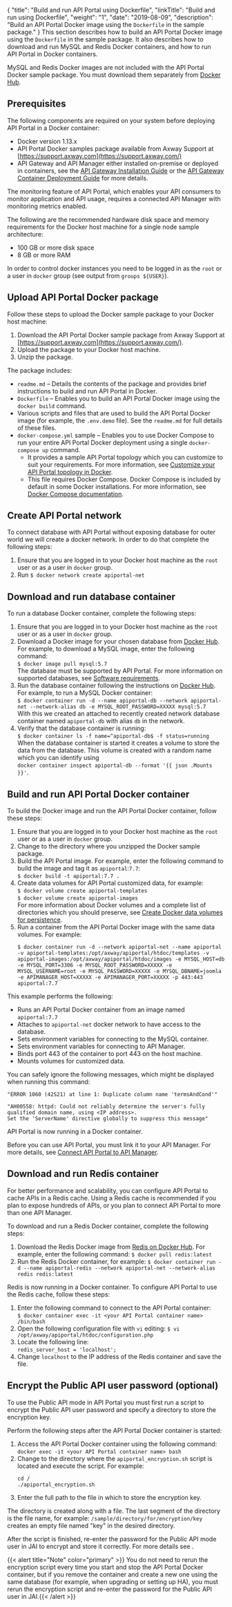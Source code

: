 {
"title": "Build and run API Portal using Dockerfile",
  "linkTitle": "Build and run using Dockerfile",
  "weight": "1",
  "date": "2019-08-09",
  "description": "Build an API Portal Docker image using the `Dockerfile` in the sample package."
}
This section describes how to build an API Portal Docker image using the `Dockerfile` in the sample package. It also describes how to download and run MySQL and Redis Docker containers, and how to run API Portal in Docker containers.

MySQL and Redis Docker images are not included with the API Portal Docker sample package. You must download them separately from [Docker Hub](https://hub.docker.com/).

## Prerequisites

The following components are required on your system before deploying API Portal in a Docker container:

* Docker version 1.13.x
* API Portal Docker samples package available from Axway Support at [https://support.axway.com](https://support.axway.com/)
* API Gateway and API Manager either installed on-premise or deployed in containers, see the [API Gateway Installation Guide](/docs/apim_installation/apigtw_install/) or the [API Gateway Container Deployment Guide](/docs/apim_installation/apigw_containers/) for more details.

The monitoring feature of API Portal, which enables your API consumers to monitor application and API usage, requires a connected API Manager with monitoring metrics enabled.

The following are the recommended hardware disk space and memory requirements for the Docker host machine for a single node sample architecture:

* 100 GB or more disk space
* 8 GB or more RAM

In order to control docker instances you need to be logged in as the `root` or a user in `docker` group (see output from `groups ${USER}`).

## Upload API Portal Docker package

Follow these steps to upload the Docker sample package to your Docker host machine:

1. Download the API Portal Docker sample package from Axway Support at [https://support.axway.com](https://support.axway.com/).
2. Upload the package to your Docker host machine.
3. Unzip the package.

The package includes:

* `readme.md` – Details the contents of the package and provides brief instructions to build and run API Portal in Docker.
* `Dockerfile` – Enables you to build an API Portal Docker image using the `docker build` command.
* Various scripts and files that are used to build the API Portal Docker image (for example, the `.env.demo` file). See the `readme.md` for full details of these files.
* `docker-compose.yml` sample – Enables you to use Docker Compose to run your entire API Portal Docker deployment using a single `docker-compose up` command.
  * It provides a sample API Portal topology which you can customize to suit your requirements. For more information, see [Customize your API Portal topology in Docker](/docs/apim_installation/apiportal_docker/docker_config/).
  * This file requires Docker Compose. Docker Compose is included by default in some Docker installations. For more information, see [Docker Compose documentation](https://docs.docker.com/compose/).

## Create API Portal network

To connect database with API Portal without exposing database for outer world we will create a docker network. In order to do that complete the following steps:

1. Ensure that you are logged in to your Docker host machine as the `root` user or as a user in `docker` group.
2. Run `$ docker network create apiportal-net`

## Download and run database container

To run a database Docker container, complete the following steps:

1. Ensure that you are logged in to your Docker host machine as the `root` user or as a user in `docker` group.
2. Download a Docker image for your chosen database from [Docker Hub](https://hub.docker.com/). For example, to download a MySQL image, enter the following command:  
   `$ docker image pull mysql:5.7`  
   The database must be supported by API Portal. For more information on supported databases, see [Software requirements](/docs/apim_installation/apiportal_install/install_software_prereqs/).
3. Run the database container following the instructions on [Docker Hub](https://hub.docker.com/). For example, to run a MySQL Docker container:  
   `$ docker container run -d --name apiportal-db --network apiportal-net --network-alias db -e MYSQL_ROOT_PASSWORD=XXXXX mysql:5.7`  
   With this we created an attached to recently created network database container named `apiportal-db` with alias `db` in the network.
4. Verify that the database container is running:  
   `$ docker container ls -f name=^apiportal-db$ -f status=running`  
   When the database container is started it creates a volume to store the data from the database. This volume is created with a random name which you can identify using  
   `docker container inspect apiportal-db --format '{{ json .Mounts }}'`.

## Build and run API Portal Docker container

To build the Docker image and run the API Portal Docker container, follow these steps:

1. Ensure that you are logged in to your Docker host machine as the `root` user or as a user in `docker` group.
2. Change to the directory where you unzipped the Docker sample package.
3. Build the API Portal image. For example, enter the following command to build the image and tag it as `apiportal`:`7.7`:  
   `$ docker build -t apiportal:7.7 .`
4. Create data volumes for API Portal customized data, for example:  
   `$ docker volume create apiportal-templates`  
   `$ docker volume create apiportal-images`  
   For more information about Docker volumes and a complete list of directories which you should preserve, see [Create Docker data volumes for persistence](/docs/apim_installation/apiportal_docker/docker_config/).
5. Run a container from the API Portal Docker image with the same data volumes. For example:
   ```
   $ docker container run -d --network apiportal-net --name apiportal -v apiportal-templates:/opt/axway/apiportal/htdoc/templates -v apiportal-images:/opt/axway/apiportal/htdoc/images -e MYSQL_HOST=db -e MYSQL_PORT=3306 -e MYSQL_ROOT_PASSWORD=XXXXX -e MYSQL_USERNAME=root -e MYSQL_PASSWORD=XXXXX -e MYSQL_DBNAME=joomla -e APIMANAGER_HOST=XXXXX -e APIMANAGER_PORT=XXXXX -p 443:443 apiportal:7.7
   ```

This example performs the following:

* Runs an API Portal Docker container from an image named `apiportal:7.7`
* Attaches to `apiportal-net` docker network to have access to the database.
* Sets environment variables for connecting to the MySQL container.
* Sets environment variables for connecting to API Manager.
* Binds port 443 of the container to port 443 on the host machine.
* Mounts volumes for customized data.

You can safely ignore the following messages, which might be displayed when running this command:

```
"ERROR 1060 (42S21) at line 1: Duplicate column name 'termsAndCond'"

"AH00558: httpd: Could not reliably determine the server's fully qualified domain name, using <IP address>.
Set the 'ServerName' directive globally to suppress this message"
```

API Portal is now running in a Docker container.

Before you can use API Portal, you must link it to your API Manager. For more details, see [Connect API Portal to API Manager](/docs/apim_installation/apiportal_install/connect_to_apimgr/).

## Download and run Redis container

For better performance and scalability, you can configure API Portal to cache APIs in a Redis cache. Using a Redis cache is recommended if you plan to expose hundreds of APIs, or you plan to connect API Portal to more than one API Manager.

To download and run a Redis Docker container, complete the following steps:

1. Download the Redis Docker image from [Redis on Docker Hub](https://hub.docker.com/_/redis/). For example, enter the following command:
   `$ docker pull redis:latest`
2. Run the Redis Docker container, for example:
   `$ docker container run -d --name apiportal-redis --network apiportal-net --network-alias redis redis:latest`

Redis is now running in a Docker container. To configure API Portal to use the Redis cache, follow these steps:

1. Enter the following command to connect to the API Portal container:  
   `$ docker container exec -it <your API Portal container name> /bin/bash`
2. Open the following configuration file with `vi` editing:
   `$ vi /opt/axway/apiportal/htdoc/configuration.php`
3. Locate the following line:  
   `redis_server_host = 'localhost';`
4. Change `localhost` to the IP address of the Redis container and save the file.

## Encrypt the Public API user password (optional)

To use the Public API mode in API Portal you must first run a script to encrypt the Public API user password and specify a directory to store the encryption key.

Perform the following steps after the API Portal Docker container is started:

1. Access the API Portal Docker container using the following command:
   `docker exec -it <your API Portal container name> bash`
2. Change to the directory where the `apiportal_encryption.sh` script is located and execute the script. For example:
   ```
   cd /
   ./apiportal_encryption.sh
   ```
3. Enter the full path to the file in which to store the encryption key.

The directory is created along with a file. The last segment of the directory is the file name, for example: `/sample/directory/for/encryption/key` creates an empty file named "key" in the desired directory.

After the script is finished, re-enter the password for the Public API mode user in JAI to encrypt and store it correctly. For more details see .

{{< alert title="Note" color="primary" >}} You do not need to rerun the encryption script every time you start and stop the API Portal Docker container, but if you remove the container and create a new one using the same database (for example, when upgrading or setting up HA), you must rerun the encryption script and re-enter the password for the Public API user in JAI.{{< /alert >}}
